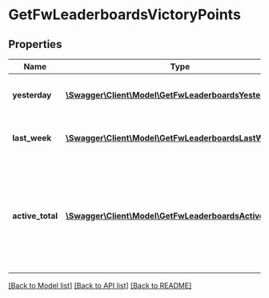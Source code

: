 # GetFwLeaderboardsVictoryPoints

## Properties
Name | Type | Description | Notes
------------ | ------------- | ------------- | -------------
**yesterday** | [**\Swagger\Client\Model\GetFwLeaderboardsYesterday1[]**](GetFwLeaderboardsYesterday1.md) | Top 4 ranking of factions by victory points in the past day | 
**last_week** | [**\Swagger\Client\Model\GetFwLeaderboardsLastWeek1[]**](GetFwLeaderboardsLastWeek1.md) | Top 4 ranking of factions by victory points in the past week | 
**active_total** | [**\Swagger\Client\Model\GetFwLeaderboardsActiveTotal1[]**](GetFwLeaderboardsActiveTotal1.md) | Top 4 ranking of factions active in faction warfare by total victory points. A faction is considered \&quot;active\&quot; if they have participated in faction warfare in the past 14 days. | 

[[Back to Model list]](../README.md#documentation-for-models) [[Back to API list]](../README.md#documentation-for-api-endpoints) [[Back to README]](../README.md)


